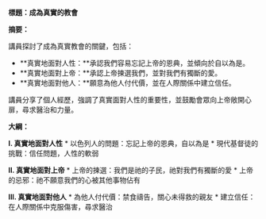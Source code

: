 **標題：成為真實的教會**

**摘要：**

講員探討了成為真實教會的關鍵，包括：

* **真實地面對人性：**承認我們容易忘記上帝的恩典，並傾向於自以為是。
* **真實地面對上帝：**承認上帝揀選我們，並對我們有獨斷的愛。
* **真實地面對他人：**願意為他人付代價，並在人際關係中建立信任。

講員分享了個人經歷，強調了真實面對人性的重要性，並鼓勵會眾向上帝敞開心扉，尋求醫治和力量。

**大綱：**

**I. 真實地面對人性**
    * 以色列人的問題：忘記上帝的恩典，自以為是
    * 現代基督徒的挑戰：信任問題，人性的軟弱

**II. 真實地面對上帝**
    * 上帝的揀選：我們是祂的子民，祂對我們有獨斷的愛
    * 上帝的忌邪：祂不願意我們的心被其他事物佔有

**III. 真實地面對他人**
    * 為他人付代價：禁食禱告，關心未得救的親友
    * 建立信任：在人際關係中克服傷害，尋求醫治